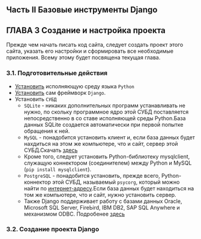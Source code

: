 ## Часть II Базовые инструменты Django

## ГЛАВА 3 Создание и настройка проекта
Прежде чем начать писать код сайта, следует создать проект этого сайта, указать его настройки и сформировать все необходимые приложения. Всему этому будет посвящена текущая глава.

### 3.1. Подготовительные действия
- [Установить](https://www.python.org/downloads/) исполняющую среду языка `Python`
- [Установить](https://www.djangoproject.com/download/) сам фреймворк `Django`.
- Установить `СУБД`
	- `SQLite` - никаких дополнительных программ устанавливать не нужно, по­ скольку программное ядро этой СУБД поставляется непосредственно в со­ ставе исполняющей среды Python.База данных SQLite создается автоматически при первой попытке обращения к ней.
	- `MySQL` - понадобится установить клиент и, если база данных будет нахдиться на этом же компьютере, что и сайт, сервер этой СУБД.Скачать [здесь](https://dev.mysql.com/downloads/)
	- Кроме того, следует установить Руthоn-библиотеку mysqlclient, служащую коннектором (соединителем) между Python и MySQL (`pip install mysqlclient`).
	- `PostgreSQL` - понадобится установить, прежде всего, Руthоn-коннектор этой СУБД, называемый `psycorg`, который можно найти по [интернет-адресу](http://www.psycopg.org/psycopg/).Если база данных будет находиться на том же компьютере, что и сайт, нужно установить сервер.
	- Также Django поддерживает работу с базами данных Oracle, Microsoft SQL Server, FireЬird, IВМ DB2, SAP SQL Anywhere и механизмом ODBC. Подробенее [здесь](https://docs.djangoproject.com/en/4.1/ref/databases/)

###  3.2. Создание проекта Django
